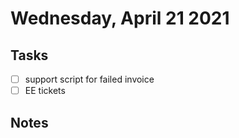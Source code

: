 # Wednesday, April 21 2021

## Tasks
- [ ] support script for failed invoice
- [ ] EE tickets
## Notes

